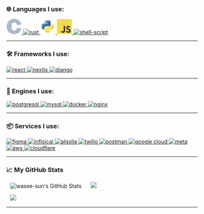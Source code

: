 <!--
**wasee-sun/wasee-sun** is a ✨ _special_ ✨ repository because its `README.md` (this file) appears on your GitHub profile.

Here are some ideas to get you started:

- 🔭 I’m currently working on ...
- 🌱 I’m currently learning ...
- 👯 I’m looking to collaborate on ...
- 🤔 I’m looking for help with ...
- 💬 Ask me about ...
- 📫 How to reach me: ...
- 😄 Pronouns: ...
- ⚡ Fun fact: ...
-->

<h3 align="left">🌐 Languages I use:</h3>
<p align="left">
  <a href="#" target="_blank" rel="noreferrer"> 
    <img src="https://raw.githubusercontent.com/devicons/devicon/master/icons/c/c-original.svg" alt="c" width="40" height="40"/> 
  </a> 
  <a href="https://www.rust-lang.org/" target="_blank" rel="noreferrer"> 
    <img src="https://cdn.jsdelivr.net/gh/devicons/devicon@latest/icons/rust/rust-original.svg" alt="rust" width="40" height="40"/> 
  </a> 
  <a href="https://www.python.org/" target="_blank" rel="noreferrer"> 
    <img src="https://raw.githubusercontent.com/devicons/devicon/master/icons/python/python-original.svg" alt="python" width="40" height="40"/> 
  </a> 
  <a href="https://developer.mozilla.org/en-US/docs/Web/JavaScript" target="_blank" rel="noreferrer"> 
    <img src="https://raw.githubusercontent.com/devicons/devicon/master/icons/javascript/javascript-original.svg" alt="javascript" width="40" height="40"/> 
  </a> 
<!--   <a href="https://www.php.net/" target="_blank" rel="noreferrer"> 
    <img src="https://raw.githubusercontent.com/devicons/devicon/master/icons/php/php-original.svg" alt="php" width="40" height="40"/> 
  </a>  -->
  <a href="#" target="_blank" rel="noreferrer"> 
    <img src="https://cdn.jsdelivr.net/gh/devicons/devicon@latest/icons/bash/bash-original.svg" alt="shell-script" width="40" height="40"/> 
  </a> 
</p>

---

<h3 align="left">🛠️ Frameworks I use:</h3>
<p align="left">
  <a href="https://reactjs.org/" target="_blank" rel="noreferrer"> 
    <img src="https://cdn.jsdelivr.net/gh/devicons/devicon@latest/icons/react/react-original.svg" alt="react" width="40" height="40"/> 
  </a> 
  <a href="https://nextjs.org/" target="_blank" rel="noreferrer"> 
    <img src="https://cdn.jsdelivr.net/gh/devicons/devicon@latest/icons/nextjs/nextjs-original.svg" alt="nextjs" width="40" height="40"/> 
  </a> 
  <a href="https://www.djangoproject.com/" target="_blank" rel="noreferrer"> 
    <img src="https://cdn.jsdelivr.net/gh/devicons/devicon@latest/icons/django/django-plain.svg" alt="django" width="40" height="40"/> 
  </a>
</p>

---

<h3 align="left">🚀 Engines I use:</h3>
<p align="left">
  <a href="https://www.postgresql.org/" target="_blank" rel="noreferrer"> 
    <img src="https://cdn.jsdelivr.net/gh/devicons/devicon@latest/icons/postgresql/postgresql-original.svg" alt="postgresql" width="40" height="40"/> 
  </a> 
  <a href="https://www.mysql.com/" target="_blank" rel="noreferrer"> 
    <img src="https://cdn.jsdelivr.net/gh/devicons/devicon@latest/icons/mysql/mysql-original.svg" alt="mysql" width="40" height="40"/> 
  </a> 
  <a href="https://www.docker.com/" target="_blank" rel="noreferrer"> 
    <img src="https://cdn.jsdelivr.net/gh/devicons/devicon@latest/icons/docker/docker-plain.svg" alt="docker" width="40" height="40"/> 
  </a> 
  <a href="https://nginx.org/" target="_blank" rel="noreferrer"> 
    <img src="https://cdn.jsdelivr.net/gh/devicons/devicon@latest/icons/nginx/nginx-original.svg" alt="nginx" width="40" height="40"/> 
  </a> 
</p>

---

<h3 align="left">📦 Services I use:</h3>
<p align="left">
  <a href="https://www.figma.com/" target="_blank" rel="noreferrer"> 
    <img src="https://cdn.jsdelivr.net/gh/devicons/devicon@latest/icons/figma/figma-original.svg" alt="figma" width="40" height="40"/> 
  </a> 
  <a href="https://infisical.com/" target="_blank" rel="noreferrer"> 
    <img src="https://avatars.githubusercontent.com/u/107880645?s=200&v=4" alt="infisical" width="40" height="40"/> 
  </a> 
  <a href="https://www.algolia.com/" target="_blank" rel="noreferrer"> 
    <img src="https://cdn.jsdelivr.net/gh/devicons/devicon@latest/icons/algolia/algolia-original.svg" alt="algolia" width="40" height="40"/> 
  </a> 
  <a href="https://www.twilio.com/en-us" target="_blank" rel="noreferrer"> 
    <img src="https://avatars.githubusercontent.com/u/109142?s=200&v=4" alt="twilio" width="40" height="40"/> 
  </a> 
  <a href="https://www.postman.com/" target="_blank" rel="noreferrer"> 
    <img src="https://cdn.jsdelivr.net/gh/devicons/devicon@latest/icons/postman/postman-original.svg" alt="postman" width="40" height="40"/> 
  </a> 
  <a href="https://console.cloud.google.com/" target="_blank" rel="noreferrer"> 
    <img src="https://cdn.jsdelivr.net/gh/devicons/devicon@latest/icons/googlecloud/googlecloud-original.svg" alt="google cloud" width="40" height="40"/> 
  </a> 
  <a href="https://developers.facebook.com/" target="_blank" rel="noreferrer"> 
    <img src="https://img.icons8.com/?size=100&id=PvvcWRWxRKSR&format=png&color=000000" alt="meta" width="40" height="40"/> 
  </a> 
  <a href="https://aws.amazon.com/" target="_blank" rel="noreferrer"> 
    <img src="https://cdn.jsdelivr.net/gh/devicons/devicon@latest/icons/amazonwebservices/amazonwebservices-original-wordmark.svg" alt="aws" width="40" height="40"/> 
  </a> 
  <a href="https://www.cloudflare.com/" target="_blank" rel="noreferrer"> 
    <img src="https://cdn.jsdelivr.net/gh/devicons/devicon@latest/icons/cloudflare/cloudflare-original.svg" alt="cloudflare" width="40" height="40"/> 
  </a> 
</p>

---

### 📈 My GitHub Stats

<div>
  <p>
  <img src="https://github-readme-stats.vercel.app/api?username=wasee-sun&show_icons=true&show=reviews,prs_merged&ring_color=DB2746&line_height=33&count_private=true&theme=tokyonight" alt="wasee-sun's GitHub Stats" hspace="10" />
  <img src="https://github-readme-stats.vercel.app/api/top-langs/?username=wasee-sun&&hide=cmake&line_height=35&theme=onedark" hspace="10" />
  </p>
  <img src="https://github-readme-streak-stats.herokuapp.com/?user=wasee-sun&theme=jolly" hspace="10" />
</div>

---

<!--
<h3 align="left">📱 Connect with me on:</h3>
<p align="left">
  <a href="https://facebook.com" target="_blank" rel="noreferrer">
    <img src="https://raw.githubusercontent.com/devicons/devicon/master/icons/facebook/facebook-original.svg" alt="facebook" width="40" height="40"/>
  </a>
  <a href="https://instagram.com" target="_blank" rel="noreferrer">
    <img src="https://raw.githubusercontent.com/devicons/devicon/master/icons/instagram/instagram-original.svg" alt="instagram" width="40" height="40"/>
  </a>
  <a href="https://twitter.com" target="_blank" rel="noreferrer">
    <img src="https://raw.githubusercontent.com/devicons/devicon/master/icons/twitter/twitter-original.svg" alt="twitter" width="40" height="40"/>
  </a>
  <a href="https://linkedin.com" target="_blank" rel="noreferrer">
    <img src="https://raw.githubusercontent.com/devicons/devicon/master/icons/linkedin/linkedin-original.svg" alt="linkedin" width="40" height="40"/>
  </a>
</p>
-->
